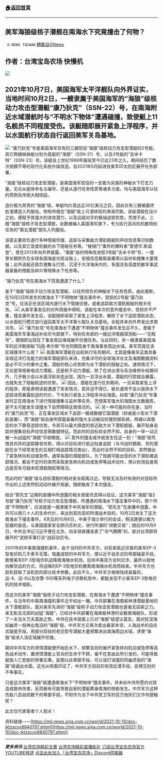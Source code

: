###  [:house:返回首頁](https://github.com/ourhimalayas/txt)
---


## 美军海狼级核子潜舰在南海水下究竟撞击了何物？
` G-NEWS TAIWAN` [轉載自GNews](https://gnews.org/zh-hans/1591152/)

## **作者：台湾宝岛农场 快慢机**
![](https://assets.gnews.org/wp-content/uploads/2021/10/My-Post-10.jpg)
## **2021年10月7日，美国海军太平洋舰队向外界证实，当地时间10月2日，一艘隶属于美国海军的“海狼”级核动力攻击型潜艇“康乃狄克”（SSN-22）号，在南海附近水域潜航时与“不明水下物体”遭遇碰撞，致使艇上11名舰员不同程度受伤。该艇随即展开紧急上浮程序，并以水面航行状态自行返回美军关岛基地。**
![](https://assets.gnews.org/wp-content/uploads/2021/10/螢幕擷取畫面-2021-10-13-192041.png)
“康乃狄克”号是美国海军仅有的三艘现役“海狼”级核动力攻击型潜艇的2号艇。其它两艘姊妹艇分别为首艇的“海狼”（SSN-21）号，以及3号艇的“吉米卡特”（SSN-23）号。该艇自上世纪1998年服役至今已达23年之久。期间经历了数次规模不等的现代化系统升级改造。自2021年5月起进驻美军印太防区展开任务部署，

“海狼”级核动力攻击型潜艇，是美国海军现役的一支极为另类的神秘水下打击力量。无论从艇体命名与编号，还是从遂行任务性质等诸多方面，均与美国海军以往的惯例及传统大相径庭。

造价极为昂贵的“海狼”级，单艇均价高达近30亿美元之巨。因此仅有三艘被最终批准建造入列服役。物有所值在“海狼”级上可谓体现的淋漓尽致。该级潜舰在设计之初，便赋予其强大的进攻潜力，以及远超对手的极端逆踪优势。凭借于此，三艘“海狼”级核子攻击型潜舰，全数被编入美国海军旗下，专为执行高风险机敏特别任务的“第五潜舰”部队入列服役。

该部主要担负遂行多种情报侦搜、追踪与采集敌方潜航舰艇的声纹信息等识别数据，以及其它高度机敏的水下隐秘任务等。“棱镜门”事件的爆料者“爱德华.斯诺登”，曾在2013年向外界披露，“海狼”级的特殊改进型3号艇“吉米卡特”号，一度曾长期担负在全球各国海底光缆设施上，安插信息截取装置用以监听和搜集大量情报；此外该艇还肩负搜集与打捞，沉浸于大洋海床内的，多国涉及高度机敏军事武器装备的残骸及碎片等特殊水下任务等。

“康乃狄克”号在南海水下究竟遭遇了什么？

鉴于“海狼”级核子动力攻击型潜舰，以往所担负的神秘水下任务性质。由此推断，在10月2日所发生的南海水下“不明物体”撞击事件中，受损的2号艇“康乃狄克”号，应该正在该区域内遂行水下情报侦搜，或者追踪敌方潜航舰艇的相关任务。
![](https://assets.gnews.org/wp-content/uploads/2021/10/螢幕擷取畫面-2021-10-13-192053.png)
从美军事发后的对外简报中得知，该艇在本次的意外撞击中，受损并不严重，撞击事件发生后，该艇随即采取了紧急上浮程序，解除了水下逆踪潜航状态，以水面航行模式自行返回美军太平洋第七舰队关岛基地。全程并未向外界发出求救讯号。
![](https://assets.gnews.org/wp-content/uploads/2021/10/螢幕擷取畫面-2021-10-13-192105.png)
“康乃狄克”号在南海水下遭遇“不明物体”撞击事件发生后不久，隶属于美国海军军事海运补给司令部旗下，特别任务部的一艘远洋情报探测船——“无暇号”，便随即出现在了事发周边海域展开侦搜任务。与此同时，另一艘隶属美国海军的远洋勘探船“玛丽.希尔斯”号也同期现身于南海事发周边水域。美军究竟在该区域搜寻什么呢？
![](https://assets.gnews.org/wp-content/uploads/2021/10/螢幕擷取畫面-2021-10-13-192120.png)
各国海军潜艇在出航执行任务期间，尤其是像美军这类具备全球远洋打击能力的海军潜艇部队来讲，完备详尽的全球海洋水文及海图数据资料是必不可少的重中之重。潜艇的核心优势即为水下潜航的隐秘之处。通常情况下，无论是常规柴电动力潜艇，还是核子动力潜艇，除了在进出港与系泊维修补给期间外，几乎极少会以水面浮航状态出现，因为一旦浮出水面，潜艇的行踪就会暴露，也就失去了隐秘航迹的优势。
![](https://assets.gnews.org/wp-content/uploads/2021/10/螢幕擷取畫面-2021-10-13-192133.png)
因此，潜艇在遂行任务期间，一旦采取紧急上浮的程序，即是表明该艇遭遇了突发情况，若非迫不得已，艇长通常不会以放弃水下逆踪进而暴露航迹的代价，下令执行紧急上浮程序冲出海面。如若“康乃狄克”号事发时正在南海水下进行情报搜集与监听等任务，凭借美军强大的海图水文数据库，是不太可能发生误撞水下自然障碍这类情况的。
![](https://assets.gnews.org/wp-content/uploads/2021/10/螢幕擷取畫面-2021-10-13-192150.png)
另一种可能的存在是，当时的“康乃狄克”号，正在事发区域水下追踪一艘或数艘它国潜艇（抑或是小型水下潜航装置），而“海狼”级自身所搭载装备的强大主动被动侦搜防御系统，再辅以其极佳的水下静音逆踪优势。令其可以最大限度的抵近敌方水下潜航舰艇，展开贴身追踪并搜集目标声纹信息等数据特征。而此时的目标却全然不知，自身的一举一动正被一头凶猛的“海狼”尽收眼底。
![](https://assets.gnews.org/wp-content/uploads/2021/10/螢幕擷取畫面-2021-10-13-192201.png)
意外的撞击或许就发生在这一刻！“海狼”级凭借其优异的逆踪静音优势，得以对目标进行抵近贴身追踪（与冷战时期美、苏的潜艇在水下经常发生的互相盯梢追踪情况类似），而此时全然不知的目标，突然做出了紧急转向机动或急停。通常各国的潜艇部队，为了规避可能出现的水下潜航被追踪情况，都会不定时的突然采取紧急转向机动或急停等战术动作，用以检测自身周边是否有可疑未知潜舰随航等情况。

而此时的“海狼”级与目标潜舰的相对安全距离过近，导致无法及时有效的对目标所作出的上述突然机动动作展开规避，随即触发了本次撞击。

结合“郭先生”近期的直播中所透露的相关绝密讯息得以验证，这次美军“海狼”级2号艇“康乃狄克”号核子动力攻击型潜舰，所遭遇的南海水下撞击事件中的，那个所谓“不明物体”，应该就是一艘隶属于中共海军的潜艇。“郭先生”在直播中透露，中共可以用几十人的生命代价，来达到其险恶的所谓战术目的。10月2日发生了这次南海水下撞击事件。4天后的10月6日，中美于瑞士举行的会谈，杨洁篪便以极为狂傲的姿态，与美国国家安全顾问苏利文，进行所谓的“讲数交易”；随后的10月9日，中共总书记习近平便在北京，向全球直播发表了“杀气腾腾”的，欲对台湾即将展开的“武统军事打击”战前动员令。

2001年的中美南海撞机事件，由于当时的中共军方，对前来抵近侦查的美军EP-3型电侦机几乎素手无策。恼羞成怒的中共军方，便以近乎自杀式的卑鄙碰瓷手段，致使美军EP-3型电侦机迫降南海陵水机场。后经中美双方谈判交涉，最终以就地拆解空运的方式，将迫降的EP-3型电侦机撤离南海陵水机场而结束。中共军方也趁机获取了该机型的部分技术参数。此后不久，中共军方相继陆续装备的，运-8、运-9以及空警-500等系列电子侦察机型中，都能发现不少美军EP-3型电侦机的技术缩影。

而这次的美军“海狼”级核子动力攻击型潜舰，在南海水下遭遇“不明物体”撞击事件，与当年的中美南海撞机事件近乎如出一辙。中共部署在海南榆林港潜艇基地的水下潜舰部队，面对美军先进的“海狼”级核子动力攻击型潜舰也是毫无招架之力。来无影去无踪的凶猛“海狼”，已经对中共部署在海南榆林港的全数南海舰队，形成了一夫当关万夫莫敌之势。中共在技术层面上已对“海狼”级望尘莫及，面对犹深海如幽灵一般神出鬼没的“海狼”级，中共军方又再次拿出看家本领，人海战术的自杀式碰瓷手段，用部分现役的老旧型号潜艇大量频繁进出南海周边水域，诱使“海狼”级进入该区域展开侦搜。

期间中共军方的诱饵潜艇便开始在水下，频繁盲目的展开紧急转向机动或急停等高危战术动作，置诱饵潜艇上官兵的生命于不顾，毫不在意由此所引发的，可能导致艇毁人亡悲剧的惨重后果。妄图以此卑鄙手段，可以误打误撞的将幽灵般的“海狼”级逼出水面。这也从侧面印证了，中共军方目前的有效反潜手段，捉襟见肘的不争事实。

只是这次美军“海狼”级遭遇南海水下“不明物体”撞击事件，并未如中共所愿的对其造成致命伤害，反而极有可能导致自家的潜艇葬身南海的惨剧发生。中共军方这种伤敌八百自损数千的卑鄙手段，不知作为当下中共党卫军的百万炮灰们又作何感触呢？

此文仅代表笔者个人观点！

资料链接——[https://mil.news.sina.com.cn/world/2021-10-10/doc-iktzscyx8840797.shtml](https://mil.news.sina.com.cn/world/2021-10-10/doc-iktzscyx8840797.shtml)

* * *

***更多资讯***
[台湾农场精彩文章](https://gnews.org/zh-hant/author/taiwangnews/)
[台湾农场精彩直播影片](https://gtv.org/user/5f60d588245d3c0579acdbec)
[订阅台湾宝岛农场官方YOUTUBE频道](https://www.youtube.com/channel/UCXlInG8cGCHSN5y54zcgoOw/videos)
[点击此处加入「台湾宝岛农场」Discord伺服器](https://discord.gg/zE5xTQzArt)
